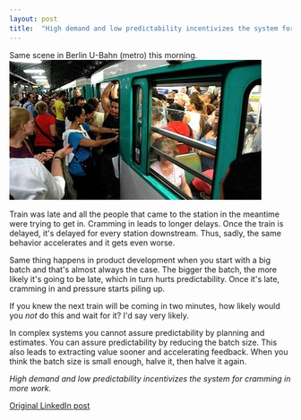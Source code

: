 ```yaml
---
layout: post
title:  "High demand and low predictability incentivizes the system for big batches"
---
```


Same scene in Berlin U-Bahn (metro) this morning.
![](/assets/images/ubahn.jpeg)  

Train was late and all the people that came to the station in the meantime were trying to get in. Cramming in leads to longer delays. Once the train is delayed, it's delayed for every station downstream. Thus, sadly, the same behavior accelerates and it gets even worse.

Same thing happens in product development when you start with a big batch and that's almost always the case.
The bigger the batch, the more likely it's going to be late, which in turn hurts predictability. Once it's late, cramming in and pressure starts piling up.

If you knew the next train will be coming in two minutes, how likely would you _not_ do this and wait for it? I'd say very likely.

In complex systems you cannot assure predictability by planning and estimates.
You can assure predictability by reducing the batch size. This also leads to extracting value sooner and accelerating feedback.
When you think the batch size is small enough, halve it, then halve it again.

_High demand and low predictability incentivizes the system for cramming in more work._

[Original LinkedIn post](https://www.linkedin.com/feed/update/urn%3Ali%3Ashare%3A6599947743911788544)
